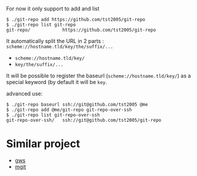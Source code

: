 
For now it only support to add and list

```
$ ./git-repo add https://github.com/tst2005/git-repo
$ ./git-repo list git-repo
git-repo/            https://github.com/tst2005/git-repo
```

It automatically split the URL in 2 parts : `scheme://hostname.tld/key/the/suffix/...`
 * `scheme://hostname.tld/key/`
 * `key/the/suffix/...`


It will be possible to register the baseurl (`scheme://hostname.tld/key/`) as a special keyword (by default it will be `key`.

advanced use:
```
$ ./git-repo baseurl ssh://git@github.com/tst2005 @me
$ ./git-repo add @me/git-repo git-repo-over-ssh
$ ./git-repo list git-repo-over-ssh
git-repo-over-ssh/   ssh://git@github.com/tst2005/git-repo
```



Similar project
===============

* [gws](https://github.com/StreakyCobra/gws)
* [mgit](https://github.com/capr/multigit)


